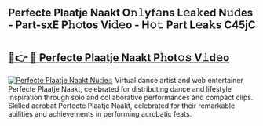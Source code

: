 ## Perfecte Plaatje Naakt O𝚗𝚕yf𝚊ns L𝚎a𝚔ed N𝚞𝚍es - Part-sxE P𝚑𝚘tos Vi𝚍𝚎o - H𝚘𝚝 Part L𝚎a𝚔s C45jC

# <h2><a href="http://kfc9vv3.oniu.top/?m=Perfecte+Plaatje+Naakt">🔗👉 🔴 Perfecte Plaatje Naakt P𝚑ot𝚘𝚜 V𝚒d𝚎o</a></h2>

[![Perfecte Plaatje Naakt Nu𝚍e𝚜](https://i.imgur.com/0qMVB7G.gif)](http://kfc9vv3.oniu.top/?m=Perfecte+Plaatje+Naakt)
Virtual dance artist and web entertainer Perfecte Plaatje Naakt, celebrated for distributing dance and lifestyle inspiration through solo and collaborative performances and compact clips. Skilled acrobat Perfecte Plaatje Naakt, celebrated for their remarkable abilities and achievements in performing acrobatic feats.  
